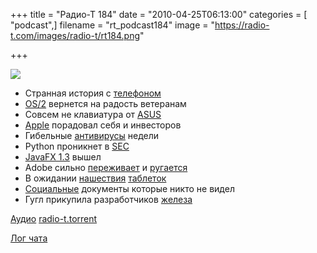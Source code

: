 +++
title = "Радио-Т 184"
date = "2010-04-25T06:13:00"
categories = [ "podcast",]
filename = "rt_podcast184"
image = "https://radio-t.com/images/radio-t/rt184.png"

+++

![](https://radio-t.com/images/radio-t/rt184.png)

- Странная история с [телефоном](http://techcrunch.com/2010/04/19/iphone-hd-4g/)
- [OS/2](http://www.osnews.com/story/23180/Rumour_IBM_To_Re-Launch_OS_2) вернется на радость ветеранам
- Совсем не клавиатура от [ASUS](http://www.crunchgear.com/2010/04/22/asus-eee-keyboard-its-a-keyboard-no-its-a-netbook/)
- [Apple](http://www.readwriteweb.com/archives/apple_announces_second-quarter_earnings.php) порадовал себя и инвесторов
- Гибельные [антивирусы](http://soft.compulenta.ru/525759/) недели
- Python проникнет в [SEC](http://www.opennet.ru/opennews/art.shtml?num=26323)
- [JavaFX 1.3](http://habrahabr.ru/blogs/java/91764/) вышел
- Adobe сильно [переживает](http://www.mikechambers.com/blog/2010/04/20/on-adobe-flash-cs5-and-iphone-applications/) и [ругается](http://hitech.tomsk.ru/newssoftware/14939-adobe-sovetuet-razrabotchikam-perekhodit-na.html)
- В ожидании [нашествия](http://itc.ua/node/45660) [таблеток](http://www.engadget.com/2010/04/23/android-eee-pad-to-debut-in-june-could-ship-as-early-as-july/)
- [Социальные](http://internetno.net/2010/04/22/microsoft-zapuskaet-sotsialnyiy-word/) документы которые никто не видел
- Гугл прикупила разработчиков [железа](http://itc.ua/node/45630)

[Аудио](https://archive.rucast.net/radio-t/media/rt_podcast184.mp3)
[radio-t.torrent](http://www.radio-t.com/torrents/rt_podcast184.mp3.torrent)

[Лог чата](http://chat.radio-t.com/logs/radio-t-184.html)
<audio src="https://archive.rucast.net/radio-t/media/rt_podcast184.mp3" preload="none"></audio>

